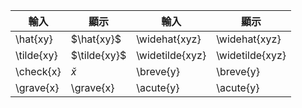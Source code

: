 | 輸入         | 顯示           | 輸入              | 顯示              |
| ---------- | ------------ | --------------- | --------------- |
| \hat{xy}   | $\hat{xy}$   | \widehat{xyz}   | \widehat{xyz}   |
| \tilde{xy} | $\tilde{xy}$ | \widetilde{xyz} | \widetilde{xyz} |
| \check{x}  | $\check{x}$  | \breve{y}       | \breve{y}       |
| \grave{x}  | \grave{x}    | \acute{y}       | \acute{y}       |